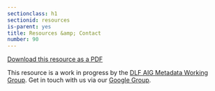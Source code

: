 ```yaml
---
sectionclass: h1
sectionid: resources
is-parent: yes
title: Resources &amp; Contact
number: 90
---
```

[Download this resource as a PDF](#tbd)

This resource is a work in progress by the [DLF AIG Metadata Working Group](https://wiki.diglib.org/Assessment:Metadata). Get in touch with us via our [Google Group](https://groups.google.com/forum/#!forum/dlf-aig-metadata-assessment-working-group).
